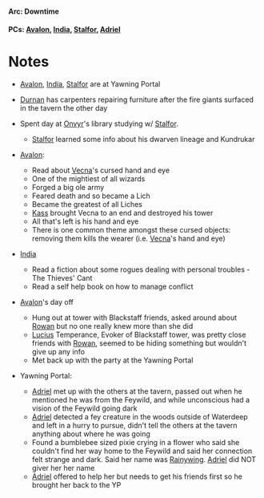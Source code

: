 #### Arc: Downtime
#### PCs: [Avalon](PCs/Current/Avalon.md), [India](PCs/Current/India.md), [Stalfor](PCs/Current/Stalfor.md), [Adriel](PCs/Past/Adriel.md)

# Notes
- [Avalon](PCs/Current/Avalon.md), [India](PCs/Current/India.md), [Stalfor](PCs/Current/Stalfor.md) are at Yawning Portal
- [Durnan](NPCs/Living/Durnan.md) has carpenters repairing furniture after the fire giants surfaced in the tavern the other day
- Spent day at [Onvyr](NPCs/Living/Onvyr.md)'s library studying w/ [Stalfor](PCs/Current/Stalfor.md). 
	- [Stalfor](PCs/Current/Stalfor.md) learned some info about his dwarven lineage and Kundrukar
- [Avalon](PCs/Current/Avalon.md):
	- Read about [Vecna](NPCs/Living/Vecna.md)'s cursed hand and eye
	- One of the mightiest of all wizards
	- Forged a big ole army
	- Feared death and so became a Lich
	- Became the greatest of all Liches
	- [Kass](NPCs/Deceased/Kass.md) brought Vecna to an end and destroyed his tower
	- All that's left is his hand and eye
	- There is one common theme amongst these cursed objects: removing them kills the wearer (i.e. [Vecna](NPCs/Living/Vecna.md)'s hand and eye)
- [India](PCs/Current/India.md)
	- Read a fiction about some rogues dealing with personal troubles - The Thieves' Cant
	- Read a self help book on how to manage conflict

- [Avalon](PCs/Current/Avalon.md)'s day off
	- Hung out at tower with Blackstaff friends, asked around about [Rowan](NPCs/Living/Rowan.md) but no one really knew more than she did
	- [Lucius](Lucius.md) Temperance, Evoker of Blackstaff tower, was pretty close friends with [Rowan](NPCs/Living/Rowan.md), seemed to be hiding something but wouldn't give up any info
	- Met back up with the party at the Yawning Portal

- Yawning Portal:
	- [Adriel](PCs/Past/Adriel.md) met up with the others at the tavern, passed out when he mentioned he was from the Feywild, and while unconscious had a vision of the Feywild going dark
	- [Adriel](PCs/Past/Adriel.md) detected a fey creature in the woods outside of Waterdeep and left in a hurry to pursue, didn't tell the others at the tavern anything about where he was going
	- Found a bumblebee sized pixie crying in a flower who said she couldn't find her way home to the Feywild and said her connection felt strange and dark. Said her name was [Rainywing](NPCs/Living/Rainywing.md). [Adriel](PCs/Past/Adriel.md) did NOT giver her her name
	- [Adriel](PCs/Past/Adriel.md) offered to help her but needs to get his friends first so he brought her back to the YP